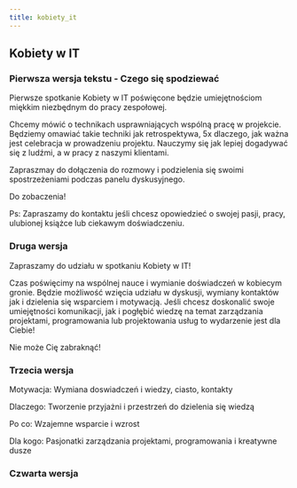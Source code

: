 ```yaml
---
title: kobiety_it
---
```

## Kobiety w IT

### Pierwsza wersja tekstu - Czego się spodziewać

Pierwsze spotkanie Kobiety w IT poświęcone będzie umiejętnościom miękkim niezbędnym do pracy zespołowej.

Chcemy mówić o technikach usprawniających wspólną pracę w projekcie.
Będziemy omawiać takie techniki jak retrospektywa, 5x dlaczego, jak ważna jest celebracja w prowadzeniu projektu.
Nauczymy się jak lepiej dogadywać się z ludźmi, a w pracy z naszymi klientami.

Zapraszmay do dołączenia do rozmowy i podzielenia się swoimi spostrzeżeniami podczas panelu dyskusyjnego.

Do zobaczenia!

Ps: Zapraszamy do kontaktu jeśli chcesz opowiedzieć o swojej pasji, pracy, ulubionej książce lub ciekawym doświadczeniu.


### Druga wersja

Zapraszamy do udziału w spotkaniu Kobiety w IT!

Czas poświęcimy na wspólnej nauce i wymianie doświadczeń w kobiecym gronie.
Będzie możliwość wzięcia udziału w dyskusji, wymiany kontaktów jak i dzielenia się
wsparciem i motywacją.
Jeśli chcesz doskonalić swoje umiejętności komunikacji, jak i pogłębić wiedzę na temat
zarządzania projektami, programowania lub projektowania usług to wydarzenie jest dla Ciebie!

Nie może Cię zabraknąć!

### Trzecia wersja

Motywacja: Wymiana doswiadczeń i wiedzy, ciasto, kontakty

Dlaczego: Tworzenie przyjażni i przestrzeń do dzielenia się wiedzą

Po co: Wzajemne wsparcie i wzrost

Dla kogo: Pasjonatki zarządzania projektami, programowania i kreatywne dusze


### Czwarta wersja
